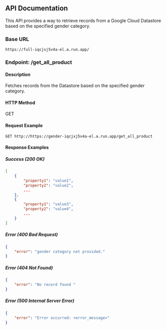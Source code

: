 ## API Documentation

This API provides a way to retrieve records from a Google Cloud Datastore based on the specified gender category.

### Base URL
```
https://full-iqcjxj5v4a-el.a.run.app/
```

### Endpoint: /get_all_product

#### Description
Fetches records from the Datastore based on the specified gender category.

#### HTTP Method
GET



#### Request Example
```
GET http://https://gender-iqcjxj5v4a-el.a.run.app/get_all_product
```

#### Response Examples

##### Success (200 OK)
```json
[
    {
        "property1": "value1",
        "property2": "value2",
        ...
    },
    {
        "property1": "value3",
        "property2": "value4",
        ...
    }
]
```

##### Error (400 Bad Request)
```json
{
    "error": "gender category not provided."
}
```

##### Error (404 Not Found)
```json
{
    "error": "No record found "
}
```

##### Error (500 Internal Server Error)
```json
{
    "error": "Error occurred: <error_message>"
}
```

